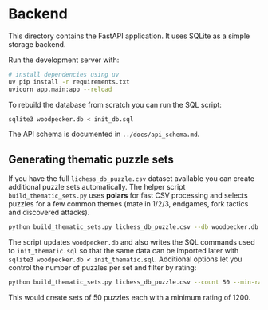 # Backend

This directory contains the FastAPI application. It uses SQLite as a simple storage backend.

Run the development server with:

```bash
# install dependencies using uv
uv pip install -r requirements.txt
uvicorn app.main:app --reload
```

To rebuild the database from scratch you can run the SQL script:

```bash
sqlite3 woodpecker.db < init_db.sql
```

The API schema is documented in `../docs/api_schema.md`.

## Generating thematic puzzle sets

If you have the full `lichess_db_puzzle.csv` dataset available you can create additional puzzle sets automatically. The helper script `build_thematic_sets.py` uses **polars** for fast CSV processing and selects puzzles for a few common themes (mate in 1/2/3, endgames, fork tactics and discovered attacks).

```bash
python build_thematic_sets.py lichess_db_puzzle.csv --db woodpecker.db --sql init_thematic.sql
```

The script updates `woodpecker.db` and also writes the SQL commands used to `init_thematic.sql` so that the same data can be imported later with `sqlite3 woodpecker.db < init_thematic.sql`. Additional options let you control the number of puzzles per set and filter by rating:

```bash
python build_thematic_sets.py lichess_db_puzzle.csv --count 50 --min-rating 1200
```

This would create sets of 50 puzzles each with a minimum rating of 1200.
